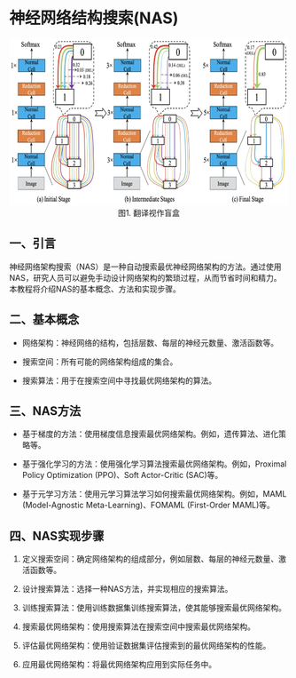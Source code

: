 # 神经网络结构搜索(NAS)


<div align=center>
<img src="./imgs/1.9.1.jpg" width="700" height="300">
</div>
<div align=center>图1. 翻译视作盲盒</div>

## 一、引言

神经网络架构搜索（NAS）是一种自动搜索最优神经网络架构的方法。通过使用NAS，研究人员可以避免手动设计网络架构的繁琐过程，从而节省时间和精力。本教程将介绍NAS的基本概念、方法和实现步骤。

## 二、基本概念

* 网络架构：神经网络的结构，包括层数、每层的神经元数量、激活函数等。

* 搜索空间：所有可能的网络架构组成的集合。
  
* 搜索算法：用于在搜索空间中寻找最优网络架构的算法。
  
## 三、NAS方法

* 基于梯度的方法：使用梯度信息搜索最优网络架构。例如，遗传算法、进化策略等。

* 基于强化学习的方法：使用强化学习算法搜索最优网络架构。例如，Proximal Policy Optimization (PPO)、Soft Actor-Critic (SAC)等。
  
* 基于元学习方法：使用元学习算法学习如何搜索最优网络架构。例如，MAML (Model-Agnostic Meta-Learning)、FOMAML (First-Order MAML)等。
  
## 四、NAS实现步骤

1. 定义搜索空间：确定网络架构的组成部分，例如层数、每层的神经元数量、激活函数等。

2. 设计搜索算法：选择一种NAS方法，并实现相应的搜索算法。

3. 训练搜索算法：使用训练数据集训练搜索算法，使其能够搜索最优网络架构。

4. 搜索最优网络架构：使用搜索算法在搜索空间中搜索最优网络架构。

5. 评估最优网络架构：使用验证数据集评估搜索到的最优网络架构的性能。

6. 应用最优网络架构：将最优网络架构应用到实际任务中。